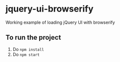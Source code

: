# jquery-ui-browserify
Working example of loading jQuery UI with browserify

## To run the project

1. Do `npm install`
2. Do `npm start`
